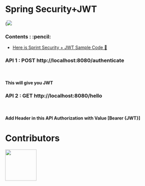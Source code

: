 # Spring Security+JWT 


(![](https://komarev.com/ghpvc/?username=your-github-username&color=green)

<!-- Visitor Count : ![Visitor Count](https://profile-counter.glitch.me/{imsourya}/count.svg) -->
 
<h3>Contents : :pencil:</h3>
<ul>
  <li><a href="">Here is Sprint Security + JWT Sample Code 🌳</a></li>
</ul>

<p>
	<h3>API 1 :  POST http://localhost:8080/authenticate </h3><Br>
	<h4> This will give you JWT </h4>
	<h3>API 2 :  GET  http://localhost:8080/hello </h3><Br>
	<h4> Add Header in this API Authorization with Value [Bearer {JWT}]  </h4>
    
</p>

# Contributors

<!-- ALL-CONTRIBUTORS-LIST:START - Do not remove or modify this section -->
 [<img src="" width="100px;"/>](https://github.com/MAZHARMIK)
<!-- ALL-CONTRIBUTORS-LIST:END -->
